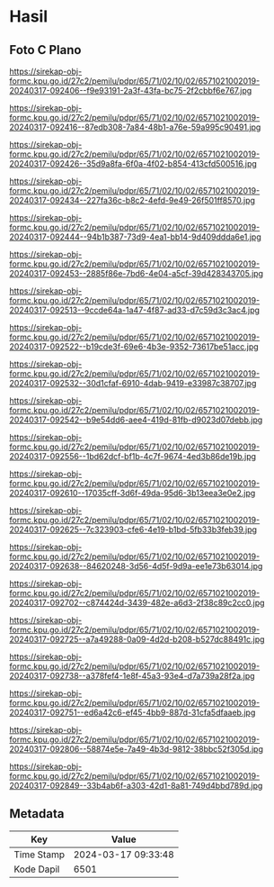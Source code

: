 # Hasil

## Foto C Plano

https://sirekap-obj-formc.kpu.go.id/27c2/pemilu/pdpr/65/71/02/10/02/6571021002019-20240317-092406--f9e93191-2a3f-43fa-bc75-2f2cbbf6e767.jpg

https://sirekap-obj-formc.kpu.go.id/27c2/pemilu/pdpr/65/71/02/10/02/6571021002019-20240317-092416--87edb308-7a84-48b1-a76e-59a995c90491.jpg

https://sirekap-obj-formc.kpu.go.id/27c2/pemilu/pdpr/65/71/02/10/02/6571021002019-20240317-092426--35d9a8fa-6f0a-4f02-b854-413cfd500516.jpg

https://sirekap-obj-formc.kpu.go.id/27c2/pemilu/pdpr/65/71/02/10/02/6571021002019-20240317-092434--227fa36c-b8c2-4efd-9e49-26f501ff8570.jpg

https://sirekap-obj-formc.kpu.go.id/27c2/pemilu/pdpr/65/71/02/10/02/6571021002019-20240317-092444--94b1b387-73d9-4ea1-bb14-9d409ddda6e1.jpg

https://sirekap-obj-formc.kpu.go.id/27c2/pemilu/pdpr/65/71/02/10/02/6571021002019-20240317-092453--2885f86e-7bd6-4e04-a5cf-39d428343705.jpg

https://sirekap-obj-formc.kpu.go.id/27c2/pemilu/pdpr/65/71/02/10/02/6571021002019-20240317-092513--9ccde64a-1a47-4f87-ad33-d7c59d3c3ac4.jpg

https://sirekap-obj-formc.kpu.go.id/27c2/pemilu/pdpr/65/71/02/10/02/6571021002019-20240317-092522--b19cde3f-69e6-4b3e-9352-73617be51acc.jpg

https://sirekap-obj-formc.kpu.go.id/27c2/pemilu/pdpr/65/71/02/10/02/6571021002019-20240317-092532--30d1cfaf-6910-4dab-9419-e33987c38707.jpg

https://sirekap-obj-formc.kpu.go.id/27c2/pemilu/pdpr/65/71/02/10/02/6571021002019-20240317-092542--b9e54dd6-aee4-419d-81fb-d9023d07debb.jpg

https://sirekap-obj-formc.kpu.go.id/27c2/pemilu/pdpr/65/71/02/10/02/6571021002019-20240317-092556--1bd62dcf-bf1b-4c7f-9674-4ed3b86de19b.jpg

https://sirekap-obj-formc.kpu.go.id/27c2/pemilu/pdpr/65/71/02/10/02/6571021002019-20240317-092610--17035cff-3d6f-49da-95d6-3b13eea3e0e2.jpg

https://sirekap-obj-formc.kpu.go.id/27c2/pemilu/pdpr/65/71/02/10/02/6571021002019-20240317-092625--7c323903-cfe6-4e19-b1bd-5fb33b3feb39.jpg

https://sirekap-obj-formc.kpu.go.id/27c2/pemilu/pdpr/65/71/02/10/02/6571021002019-20240317-092638--84620248-3d56-4d5f-9d9a-ee1e73b63014.jpg

https://sirekap-obj-formc.kpu.go.id/27c2/pemilu/pdpr/65/71/02/10/02/6571021002019-20240317-092702--c874424d-3439-482e-a6d3-2f38c89c2cc0.jpg

https://sirekap-obj-formc.kpu.go.id/27c2/pemilu/pdpr/65/71/02/10/02/6571021002019-20240317-092725--a7a49288-0a09-4d2d-b208-b527dc88491c.jpg

https://sirekap-obj-formc.kpu.go.id/27c2/pemilu/pdpr/65/71/02/10/02/6571021002019-20240317-092738--a378fef4-1e8f-45a3-93e4-d7a739a28f2a.jpg

https://sirekap-obj-formc.kpu.go.id/27c2/pemilu/pdpr/65/71/02/10/02/6571021002019-20240317-092751--ed6a42c6-ef45-4bb9-887d-31cfa5dfaaeb.jpg

https://sirekap-obj-formc.kpu.go.id/27c2/pemilu/pdpr/65/71/02/10/02/6571021002019-20240317-092806--58874e5e-7a49-4b3d-9812-38bbc52f305d.jpg

https://sirekap-obj-formc.kpu.go.id/27c2/pemilu/pdpr/65/71/02/10/02/6571021002019-20240317-092849--33b4ab6f-a303-42d1-8a81-749d4bbd789d.jpg


## Metadata

| Key        | Value               |
| ---------- | ------------------- |
| Time Stamp | 2024-03-17 09:33:48 |
| Kode Dapil | 6501                |



